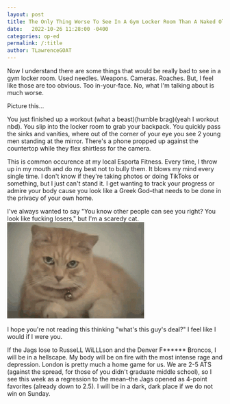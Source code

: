 ```yaml
---
layout: post
title: The Only Thing Worse To See In A Gym Locker Room Than A Naked Old Man
date:   2022-10-26 11:28:00 -0400
categories: op-ed
permalink: /:title
author: TLawrenceGOAT
---
```

Now I understand there are some things that would be really bad to see in a gym locker room. Used needles. Weapons. Cameras. Roaches. But, I feel like those are too obvious. Too in-your-face. No, what I'm talking about is much worse.

Picture this...

You just finished up a workout (what a beast)(humble brag)(yeah I workout nbd). You slip into the locker room to grab your backpack. You quickly pass the sinks and vanities, where out of the corner of your eye you see 2 young men standing at the mirror. There's a phone propped up against the countertop while they flex shirtless for the camera.

This is common occurence at my local Esporta Fitness. Every time, I throw up in my mouth and do my best not to bully them. It blows my mind every single time. I don't know if they're taking photos or doing TikToks or something, but I just can't stand it. I get wanting to track your progress or admire your body cause you look like a Greek God–that needs to be done in the privacy of your own home.

I've always wanted to say "You know other people can see you right? You look like fucking losers," but I'm a scaredy cat.
![scaredy_cat](/assets/images/scaredy_cat.gif)

I hope you're not reading this thinking "what's this guy's deal?" I feel like I would if I were you.

If the Jags lose to RusseLL WiLLLson and the Denver F****** Broncos, I will be in a hellscape. My body will be on fire with the most intense rage and depression. London is pretty much a home game for us. We are 2-5 ATS (against the spread, for those of you didn't graduate middle school), so I see this week as a regression to the mean–the Jags opened as 4-point favorites (already down to 2.5).
I will be in a dark, dark place if we do not win on Sunday.
